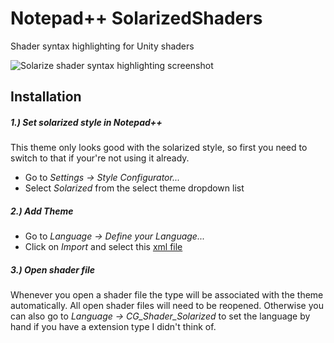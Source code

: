 # Notepad++ SolarizedShaders
Shader syntax highlighting for Unity shaders

![Solarize shader syntax highlighting screenshot](https://i.imgur.com/8SccLYq.png)

## Installation

##### 1.) Set solarized style in Notepad++
This theme only looks good with the solarized style, so first you need to switch to that if your're not using it already.
* Go to _Settings -> Style Configurator..._
* Select _Solarized_ from the select theme dropdown list

##### 2.) Add Theme
* Go to _Language -> Define your Language..._
* Click on _Import_ and select this [xml file](https://raw.githubusercontent.com/JohannesDeml/NotepadPP-SolarizeShaderTheme/master/NotepadPP_ShaderSolarized.xml)

##### 3.) Open shader file
Whenever you open a shader file the type will be associated with the theme automatically. All open shader files will need to be reopened. Otherwise you can also go to _Language -> CG_Shader_Solarized_ to set the language by hand if you have a extension type I didn't think of.
